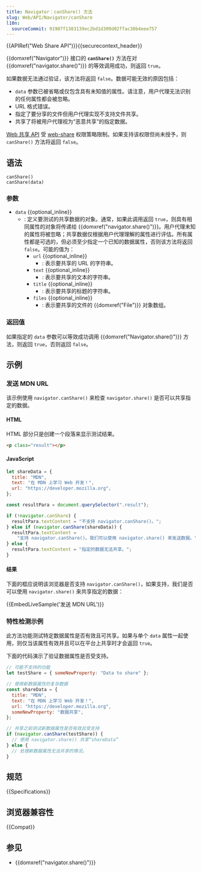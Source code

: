 ```yaml
---
title: Navigator：canShare() 方法
slug: Web/API/Navigator/canShare
l10n:
  sourceCommit: 91907f1383139ec2bd1d309d02ffac30b4eee757
---
```


{{APIRef("Web Share API")}}{{securecontext_header}}

{{domxref("Navigator")}} 接口的 **`canShare()`** 方法在对 {{domxref("navigator.share()")}} 的等效调用成功，则返回 `true`。

如果数据无法通过验证，该方法将返回 `false`。数据可能无效的原因包括：

- `data` 参数已被省略或仅包含具有未知值的属性。请注意，用户代理无法识别的任何属性都会被忽略。
- URL 格式错误。
- 指定了要分享的文件但用户代理实现不支持文件共享。
- 共享了将被用户代理视为“恶意共享”的指定数据。

[Web 共享 API](/zh-CN/docs/Web/API/Web_Share_API) 受 [web-share](/zh-CN/docs/Web/HTTP/Headers/Permissions-Policy/web-share) 权限策略限制。如果支持该权限但尚未授予，则 `canShare()` 方法将返回 `false`。

## 语法

```js-nolint
canShare()
canShare(data)
```

### 参数

- `data` {{optional_inline}}
  - : 定义要测试的共享数据的对象。通常，如果此调用返回 `true`，则具有相同属性的对象将传递给 {{domxref("navigator.share()")}}。用户代理未知的属性将被忽略；共享数据仅根据用户代理理解的属性进行评估。所有属性都是可选的，但必须至少指定一个已知的数据属性，否则该方法将返回 `false`。可能的值为：
    - `url` {{optional_inline}}
      - : 表示要共享的 URL 的字符串。
    - `text` {{optional_inline}}
      - : 表示要共享的文本的字符串。
    - `title` {{optional_inline}}
      - : 表示要共享的标题的字符串。
    - `files` {{optional_inline}}
      - : 表示要共享的文件的 {{domxref("File")}} 对象数组。

### 返回值

如果指定的 `data` 参数可以等效成功调用 {{domxref("Navigator.share()")}} 方法，则返回 `true`，否则返回 `false`。

## 示例

### 发送 MDN URL

该示例使用 `navigator.canShare()` 来检查 `navigator.share()` 是否可以共享指定的数据。

#### HTML

HTML 部分只是创建一个段落来显示测试结果。

```html
<p class="result"></p>
```

#### JavaScript

```js
let shareData = {
  title: "MDN",
  text: "在 MDN 上学习 Web 开发！",
  url: "https://developer.mozilla.org",
};

const resultPara = document.querySelector(".result");

if (!navigator.canShare) {
  resultPara.textContent = "不支持 navigator.canShare()。";
} else if (navigator.canShare(shareData)) {
  resultPara.textContent =
    "支持 navigator.canShare()。我们可以使用 navigator.share() 来发送数据。";
} else {
  resultPara.textContent = "指定的数据无法共享。";
}
```

#### 结果

下面的框应说明该浏览器是否支持 `navigator.canShare()`，如果支持，我们是否可以使用 `navigator.share()` 来共享指定的数据：

{{EmbedLiveSample('发送 MDN URL')}}

### 特性检测示例

此方法功能测试特定数据属性是否有效且可共享。如果与单个 `data` 属性一起使用，则仅当该属性有效并且可以在平台上共享时才会返回 `true`。

下面的代码演示了验证数据属性是否受支持。

```js
// 可能不支持的功能
let testShare = { someNewProperty: "Data to share" };

// 使用新数据属性的复杂数据
const shareData = {
  title: "MDN",
  text: "在 MDN 上学习 Web 开发！",
  url: "https://developer.mozilla.org",
  someNewProperty: "数据共享",
};

// 共享之前测试新数据属性是否有效且受支持
if (navigator.canShare(testShare)) {
  // 使用 navigator.share() 共享“shareData”
} else {
  // 处理新数据属性无法共享的情况。
}
```

## 规范

{{Specifications}}

## 浏览器兼容性

{{Compat}}

## 参见

- {{domxref("navigator.share()")}}
